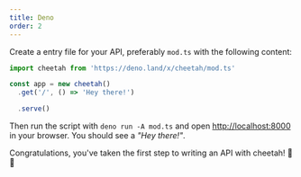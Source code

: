 ```yaml
---
title: Deno
order: 2
---
```


Create a entry file for your API, preferably `mod.ts` with the following content:

```ts
import cheetah from 'https://deno.land/x/cheetah/mod.ts'

const app = new cheetah()
  .get('/', () => 'Hey there!')

  .serve()
```

Then run the script with `deno run -A mod.ts` and open [http://localhost:8000](http://localhost:8000) in your browser. You should see a *"Hey there!"*.

Congratulations, you've taken the first step to writing an API with cheetah! 🥳🎉
